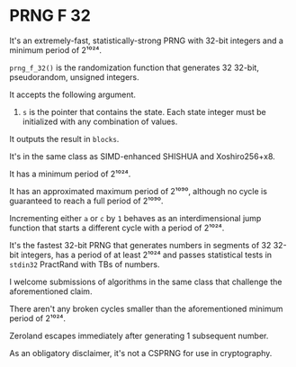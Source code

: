 # PRNG F 32

It's an extremely-fast, statistically-strong PRNG with 32-bit integers and a minimum period of 2¹⁰²⁴.

`prng_f_32()` is the randomization function that generates 32 32-bit, pseudorandom, unsigned integers.

It accepts the following argument.

1. `s` is the pointer that contains the state. Each state integer must be initialized with any combination of values.

It outputs the result in `blocks`.

It's in the same class as SIMD-enhanced SHISHUA and Xoshiro256+x8.

It has a minimum period of 2¹⁰²⁴.

It has an approximated maximum period of 2¹⁰⁹⁰, although no cycle is guaranteed to reach a full period of 2¹⁰⁹⁰.

Incrementing either `a` or `c` by `1` behaves as an interdimensional jump function that starts a different cycle with a period of 2¹⁰²⁴.

It's the fastest 32-bit PRNG that generates numbers in segments of 32 32-bit integers, has a period of at least 2¹⁰²⁴ and passes statistical tests in `stdin32` PractRand with TBs of numbers.

I welcome submissions of algorithms in the same class that challenge the aforementioned claim.

There aren't any broken cycles smaller than the aforementioned minimum period of 2¹⁰²⁴.

Zeroland escapes immediately after generating 1 subsequent number.

As an obligatory disclaimer, it's not a CSPRNG for use in cryptography.
